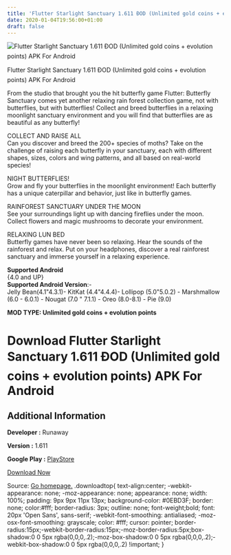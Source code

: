 ```yaml
---
title: 'Flutter Starlight Sanctuary 1.611 ÐOD (Unlimited gold coins + evolution points) APK For Android'
date: 2020-01-04T19:56:00+01:00
draft: false
---
```


![Flutter Starlight Sanctuary 1.611 ÐOD (Unlimited gold coins + evolution points) APK For Android](https://i0.wp.com/apkhome.net/wp-content/uploads/2020/01/Flutter-Starlight-Sanctuary-1.611-ÐOD-Unlimited-gold-coins-evolution-points.png "Flutter Starlight Sanctuary 1.611 ÐOD (Unlimited gold coins + evolution points) APK For Android")

  

Flutter Starlight Sanctuary 1.611 ÐOD (Unlimited gold coins + evolution points) APK For Android

From the studio that brought you the hit butterfly game Flutter: Butterfly Sanctuary comes yet another relaxing rain forest collection game, not with butterflies, but with butterflies! Collect and breed butterflies in a relaxing moonlight sanctuary environment and you will find that butterflies are as beautiful as any butterfly!

COLLECT AND RAISE ALL  
Can you discover and breed the 200+ species of moths? Take on the challenge of raising each butterfly in your sanctuary, each with different shapes, sizes, colors and wing patterns, and all based on real-world species!

NIGHT BUTTERFLIES!  
Grow and fly your butterflies in the moonlight environment! Each butterfly has a unique caterpillar and behavior, just like in butterfly games.

RAINFOREST SANCTUARY UNDER THE MOON  
See your surroundings light up with dancing fireflies under the moon. Collect flowers and magic mushrooms to decorate your environment.

RELAXING LUN BED  
Butterfly games have never been so relaxing. Hear the sounds of the rainforest and relax. Put on your headphones, discover a real rainforest sanctuary and immerse yourself in a relaxing experience.

**Supported Android**  
{4.0 and UP}  
**Supported Android Version**:-  
Jelly Bean(4.1"4.3.1)- KitKat (4.4"4.4.4)- Lollipop (5.0"5.0.2) - Marshmallow (6.0 - 6.0.1) - Nougat (7.0 " 7.1.1) - Oreo (8.0-8.1) - Pie (9.0)

**MOD TYPE: Unlimited gold coins + evolution points**

Download Flutter Starlight Sanctuary 1.611 ÐOD (Unlimited gold coins + evolution points) APK For Android
=========================================================================================================

Additional Information
----------------------

**Developer :** Runaway

**Version :** 1.611

**Google Play :** [PlayStore](https://play.google.com/store/apps/details?id=com.runawayplay.starlight)

  

[Download Now](https://store4app.co/post/flutter-starlight-sanctuary-1-611-od-unlimited-gold-coins-evolution-points-apk-for-android_1578164010)

  
Source: [Go homepage.](https://store4app.co/post/flutter-starlight-sanctuary-1-611-od-unlimited-gold-coins-evolution-points-apk-for-android_1578164010) .downloadtop{ text-align:center; -webkit-appearance: none; -moz-appearance: none; appearance: none; width: 100%; padding: 9px 9px 11px 13px; background-color: #0EBD3F; border: none; color:#fff; border-radius: 3px; outline: none; font-weight;bold; font: 20px 'Open Sans', sans-serif; -webkit-font-smoothing: antialiased; -moz-osx-font-smoothing: grayscale; color: #fff; cursor: pointer; border-radius:15px;-webkit-border-radius:15px;-moz-border-radius:5px;box-shadow:0 0 5px rgba(0,0,0,.2);-moz-box-shadow:0 0 5px rgba(0,0,0,.2);-webkit-box-shadow:0 0 5px rgba(0,0,0,.2) !important; }